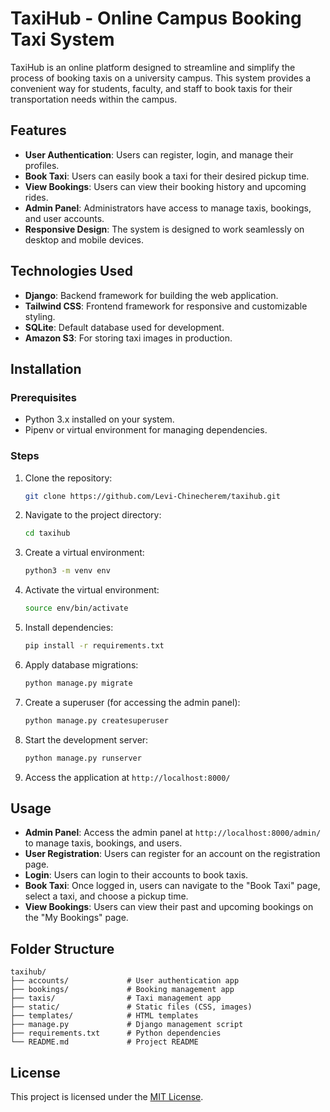 
# TaxiHub - Online Campus Booking Taxi System

TaxiHub is an online platform designed to streamline and simplify the process of booking taxis on a university campus. This system provides a convenient way for students, faculty, and staff to book taxis for their transportation needs within the campus.

## Features

- **User Authentication**: Users can register, login, and manage their profiles.
- **Book Taxi**: Users can easily book a taxi for their desired pickup time.
- **View Bookings**: Users can view their booking history and upcoming rides.
- **Admin Panel**: Administrators have access to manage taxis, bookings, and user accounts.
- **Responsive Design**: The system is designed to work seamlessly on desktop and mobile devices.

## Technologies Used

- **Django**: Backend framework for building the web application.
- **Tailwind CSS**: Frontend framework for responsive and customizable styling.
- **SQLite**: Default database used for development.
- **Amazon S3**: For storing taxi images in production.

## Installation

### Prerequisites

- Python 3.x installed on your system.
- Pipenv or virtual environment for managing dependencies.

### Steps

1. Clone the repository:

   ```bash
   git clone https://github.com/Levi-Chinecherem/taxihub.git
   ```
2. Navigate to the project directory:

   ```bash
   cd taxihub
   ```
3. Create a virtual environment:

   ```bash
   python3 -m venv env
   ```
4. Activate the virtual environment:

   ```bash
   source env/bin/activate
   ```
5. Install dependencies:

   ```bash
   pip install -r requirements.txt
   ```
6. Apply database migrations:

   ```bash
   python manage.py migrate
   ```
7. Create a superuser (for accessing the admin panel):

   ```bash
   python manage.py createsuperuser
   ```
8. Start the development server:

   ```bash
   python manage.py runserver
   ```
9. Access the application at `http://localhost:8000/`

## Usage

- **Admin Panel**: Access the admin panel at `http://localhost:8000/admin/` to manage taxis, bookings, and users.
- **User Registration**: Users can register for an account on the registration page.
- **Login**: Users can login to their accounts to book taxis.
- **Book Taxi**: Once logged in, users can navigate to the "Book Taxi" page, select a taxi, and choose a pickup time.
- **View Bookings**: Users can view their past and upcoming bookings on the "My Bookings" page.

## Folder Structure

```
taxihub/
├── accounts/             # User authentication app
├── bookings/             # Booking management app
├── taxis/                # Taxi management app
├── static/               # Static files (CSS, images)
├── templates/            # HTML templates
├── manage.py             # Django management script
├── requirements.txt      # Python dependencies
└── README.md             # Project README
```

## License

This project is licensed under the [MIT License](LICENSE).
